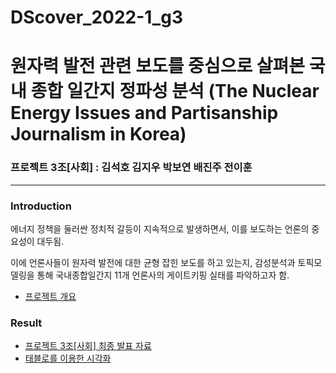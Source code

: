 # DScover_2022-1_g3
# 원자력 발전 관련 보도를 중심으로 살펴본 국내 종합 일간지 정파성 분석 (The Nuclear Energy Issues and Partisanship Journalism in Korea)
### 프로젝트 3조[사회] : 김석호 김지우 박보연 배진주 전이훈
---
### Introduction
에너지 정책을 둘러싼 정치적 갈등이 지속적으로 발생하면서, 이를 보도하는 언론의 중요성이 대두됨. 

이에 언론사들이 원자력 발전에 대한 균형 잡힌 보도를 하고 있는지, 감성분석과 토픽모델링을 통해 국내종합일간지 11개 언론사의 게이트키핑 실태를 파악하고자 함.

- [프로젝트 개요](https://www.notion.so/yihoon/56916af3152c4218af0f75fff203d2bc)

### Result
- [프로젝트 3조[사회] 최종 발표 자료](https://drive.google.com/file/d/1cGBFY5jQirVCUPNo4Iri-qjDUKF9BsWV/view?usp=sharing)
- [태블로를 이용한 시각화](https://public.tableau.com/views/_0508_16519995476850/1_1?:language=ko-KR&:display_count=n&:origin=viz_share_link)
